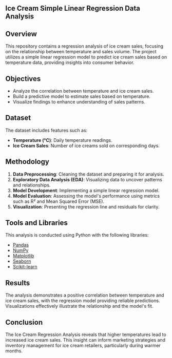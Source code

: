 ## Ice Cream Simple Linear Regression Data Analysis

## Overview

This repository contains a regression analysis of ice cream sales, focusing on the relationship between temperature and sales volume. The project utilizes a simple linear regression model to predict ice cream sales based on temperature data, providing insights into consumer behavior.

## Objectives

- Analyze the correlation between temperature and ice cream sales.
- Build a predictive model to estimate sales based on temperature.
- Visualize findings to enhance understanding of sales patterns.

## Dataset

The dataset includes features such as:
- **Temperature (°C)**: Daily temperature readings.
- **Ice Cream Sales**: Number of ice creams sold on corresponding days.

## Methodology

1. **Data Preprocessing**: Cleaning the dataset and preparing it for analysis.
2. **Exploratory Data Analysis (EDA)**: Visualizing data to uncover patterns and relationships.
3. **Model Development**: Implementing a simple linear regression model.
4. **Model Evaluation**: Assessing the model's performance using metrics such as R² and Mean Squared Error (MSE).
5. **Visualization**: Presenting the regression line and residuals for clarity.

## Tools and Libraries

This analysis is conducted using Python with the following libraries:
- [Pandas](https://pandas.pydata.org/)
- [NumPy](https://numpy.org/)
- [Matplotlib](https://matplotlib.org/)
- [Seaborn](https://seaborn.pydata.org/)
- [Scikit-learn](https://scikit-learn.org/stable/)

## Results

The analysis demonstrates a positive correlation between temperature and ice cream sales, with the regression model providing reliable predictions. Visualizations effectively illustrate the relationship and the model's fit.

## Conclusion

The Ice Cream Regression Analysis reveals that higher temperatures lead to increased ice cream sales. This insight can inform marketing strategies and inventory management for ice cream retailers, particularly during warmer months.




